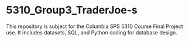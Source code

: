 # 5310_Group3_TraderJoe-s

This repository is subject for the Columbia SPS 5310 Course Final Project use. It includes datasets, SQL, and Python coding for database design. 

